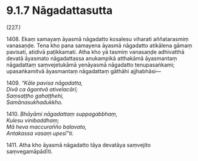 

# 9.1.7 Nāgadattasutta




(227.)

1408\. Ekaṃ samayaṃ āyasmā nāgadatto kosalesu viharati aññatarasmiṃ vanasaṇḍe. Tena kho pana samayena āyasmā nāgadatto atikālena gāmaṃ pavisati, atidivā paṭikkamati. Atha kho yā tasmiṃ vanasaṇḍe adhivatthā devatā āyasmato nāgadattassa anukampikā atthakāmā āyasmantaṃ nāgadattaṃ saṃvejetukāmā yenāyasmā nāgadatto tenupasaṅkami; upasaṅkamitvā āyasmantaṃ nāgadattaṃ gāthāhi ajjhabhāsi—

1409\. _“Kāle pavisa nāgadatta,_  
_Divā ca āgantvā ativelacārī;_  
_Saṃsaṭṭho gahaṭṭhehi,_  
_Samānasukhadukkho._  


1410\. _Bhāyāmi nāgadattaṃ suppagabbhaṃ,_  
_Kulesu vinibaddhaṃ;_  
_Mā heva maccurañño balavato,_  
_Antakassa vasaṃ upesī”ti._  


1411\. Atha kho āyasmā nāgadatto tāya devatāya saṃvejito saṃvegamāpādīti.



